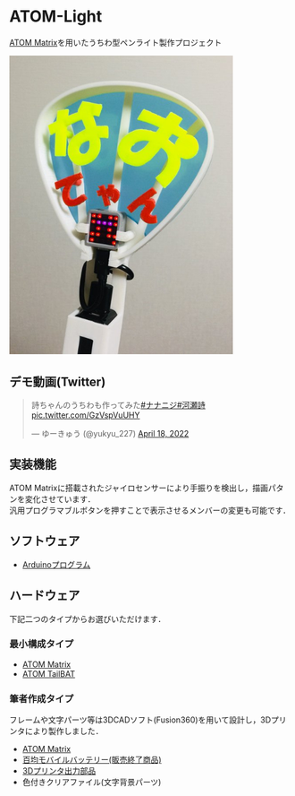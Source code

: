 # ATOM-Light
[ATOM Matrix](https://www.switch-science.com/catalog/6260/)を用いたうちわ型ペンライト製作プロジェクト  

<img src="./img/author_ver.jpg" width="400">

## デモ動画(Twitter)
<blockquote class="twitter-tweet"><p lang="ja" dir="ltr">詩ちゃんのうちわも作ってみた<a href="https://twitter.com/hashtag/%E3%83%8A%E3%83%8A%E3%83%8B%E3%82%B8?src=hash&amp;ref_src=twsrc%5Etfw">#ナナニジ</a><a href="https://twitter.com/hashtag/%E6%B2%B3%E7%80%AC%E8%A9%A9?src=hash&amp;ref_src=twsrc%5Etfw">#河瀬詩</a> <a href="https://t.co/GzVspVuUHY">pic.twitter.com/GzVspVuUHY</a></p>&mdash; ゆーきゅう (@yukyu_227) <a href="https://twitter.com/yukyu_227/status/1516201163317981184?ref_src=twsrc%5Etfw">April 18, 2022</a></blockquote>

## 実装機能
ATOM Matrixに搭載されたジャイロセンサーにより手振りを検出し，描画パタンを変化させています．  
汎用プログラマブルボタンを押すことで表示させるメンバーの変更も可能です．

## ソフトウェア
* [Arduinoプログラム](./src/main/main.ino)

## ハードウェア
下記二つのタイプからお選びいただけます．

### 最小構成タイプ
* [ATOM Matrix](https://www.switch-science.com/catalog/6260/)
* [ATOM TailBAT](https://www.switch-science.com/catalog/6348/)
### 筆者作成タイプ
フレームや文字パーツ等は3DCADソフト(Fusion360)を用いて設計し，3Dプリンタにより製作しました．

* [ATOM Matrix](https://www.switch-science.com/catalog/6260/)
* [百均モバイルバッテリー(販売終了商品)](https://mitok.info/?p=87640)
* [3Dプリンタ出力部品](./stl)
* 色付きクリアファイル(文字背景パーツ)

